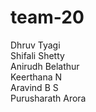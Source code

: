 # team-20
Dhruv Tyagi <br/>
Shifali Shetty <br/>
Anirudh Belathur <br/>
Keerthana N <br/>
Aravind B S <br/>
Purusharath Arora <br/>